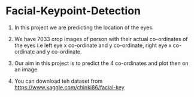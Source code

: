 # Facial-Keypoint-Detection

1) In this project we are predicting the location of the eyes. 

2) We have 7033 crop images of person with their actual co-ordinates of the eyes i.e left eye x co-ordinate and y co-ordinate, right eye x co-ordinate and y co-ordinate.

3) Our aim in this project is to predict the 4 co-ordinates and plot then on an image.

4) You can download teh dataset from https://www.kaggle.com/chinki86/facial-key

